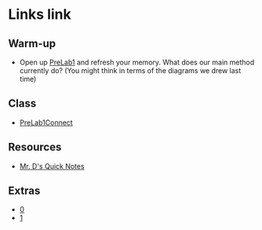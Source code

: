 # Links link
## Warm-up
* Open up [PreLab1](https://replit.com/team/APCSA-Block8-2122/PreLab1Connect) and refresh your memory. What does our main method currently do? (You might think in terms of the diagrams we drew last time)



## Class
* [PreLab1Connect](https://replit.com/team/APCSA-Block8-2122/PreLab1Connect)
## Resources
* [Mr. D's Quick Notes](https://replit.com/@APCSA-Block8-2122/Coursework01MrDsQuickNotes)
## Extras
* [0](https://replit.com/team/APCSA-Block8-2122/0)
* [1](https://replit.com/team/APCSA-Block8-2122/1)
